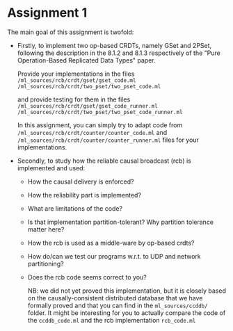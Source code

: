 
# Assignment 1

The main goal of this assignment is twofold:

- Firstly, to implement two op-based CRDTs, namely GSet and 2PSet,
  following the description in the 8.1.2 and 8.1.3 respectively
  of the "Pure Operation-Based Replicated Data Types" paper.

  Provide your implementations in the files
  `/ml_sources/rcb/crdt/gset/gset_code.ml`
  `/ml_sources/rcb/crdt/two_pset/two_pset_code.ml`

  and provide testing for them in the files
  `/ml_sources/rcb/crdt/gset/gset_code_runner.ml`
  `/ml_sources/rcb/crdt/two_pset/two_pset_code_runner.ml `

  In this assignment, you can simply try to adapt code from
  `/ml_sources/rcb/crdt/counter/counter_code.ml` and
  `/ml_sources/rcb/crdt/counter/counter_runner.ml`
  files for your implementations.



- Secondly, to study how the reliable causal broadcast (rcb) is implemented and used:
  - How the causal delivery is enforced?
  - How the reliability part is implemented?
  - What are limitations of the code?
  - Is that implementation partition-tolerant? Why partition tolerance matter here?
  - How the rcb is used as a middle-ware by op-based crdts?
  - How do/can we test our programs w.r.t. to UDP and network partitioning?
  - Does the rcb code seems correct to you?

	NB: we did not yet proved this implementation, but it is closely based on the
	causally-consistent distributed database that we have formally proved and
	that you can find in the `ml_sources/ccddb/` folder. It might be interesting for you
	to actually compare the code of the `ccddb_code.ml` and the rcb implementation `rcb_code.ml`
